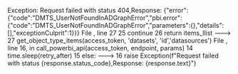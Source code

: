 Exception: Request failed with status 404,Response: {"error":{"code":"DMTS_UserNotFoundInADGraphError","pbi.error":{"code":"DMTS_UserNotFoundInADGraphError","parameters":{},"details":[],"exceptionCulprit":1}}}
File <command-2798623019031156>, line 27
     25                 continue
     26     return items_llist
---> 27 get_object_type_items(access_token, 'datasets', 'id','datasources')
File <command-2798623019031153>, line 16, in call_powerbi_api(access_token, endpoint, params)
     14     time.sleep(retry_after)
     15 else:
---> 16     raise Exception(f"Request failed with status {response.status_code},Response: {response.text}")
